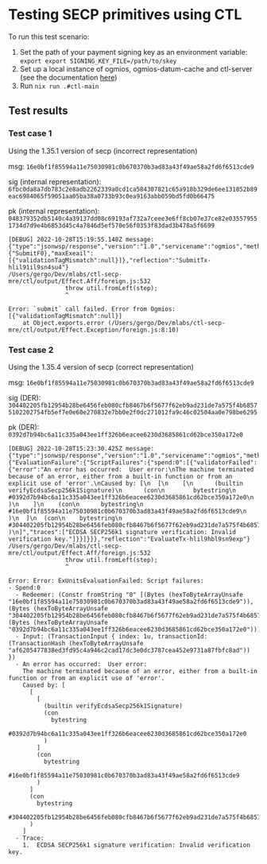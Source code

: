 # Testing SECP primitives using CTL

To run this test scenario:

1. Set the path of your payment signing key as an environment variable: `export export SIGNING_KEY_FILE=/path/to/skey`
2. Set up a local instance of ogmios, ogmios-datum-cache and ctl-server (see the documentation [here](https://github.com/Plutonomicon/cardano-transaction-lib/blob/6828a0c5d0bb94fac389f0775693d1d11bcc38af/doc/runtime.md#manually-starting-the-runtime-components))
3. Run `nix run .#ctl-main`

## Test results

### Test case 1

Using the 1.35.1 version of secp (incorrect representation)

msg: `16e0bf1f85594a11e75030981c0b670370b3ad83a43f49ae58a2fd6f6513cde9`

sig (internal representation): `6fbc0da8a7db783c2e8adb2262339a0cd1ca584307821c65a918b329de6ee131852b89eac6984065f59051aa05ba38a0733b93c0ea9163abb059bd5fd0b66475`

pk (internal representation): `048379352db5140c4a39137dd08c69193af732a7ceee3e6ff8cb07e37ce82e035579551734d7d9e4b6853d45c4a7846d5ef570e56f0353f83dad3b478a5f6699`

```
[DEBUG] 2022-10-28T15:19:55.140Z message: {"type":"jsonwsp/response","version":"1.0","servicename":"ogmios","methodname":"SubmitTx","result":{"SubmitF0},"maxExeail":[{"validationTagMismatch":null}]},"reflection":"SubmitTx-hlil91il9sn4su4"}
/Users/gergo/Dev/mlabs/ctl-secp-mre/ctl/output/Effect.Aff/foreign.js:532
                throw util.fromLeft(step);
                ^

Error: `submit` call failed. Error from Ogmios: [{"validationTagMismatch":null}]
    at Object.exports.error (/Users/gergo/Dev/mlabs/ctl-secp-mre/ctl/output/Effect.Exception/foreign.js:8:10)
```

### Test case 2

Using the 1.35.4 version of secp (correct representation)

msg: `16e0bf1f85594a11e75030981c0b670370b3ad83a43f49ae58a2fd6f6513cde9`

sig (DER): `304402205fb12954b28be6456feb080cfb8467b6f5677f62eb9ad231de7a575f4b68575102202754fb5ef7e0e60e270832e7bb0e2f0dc271012fa9c46c02504aa0e798be6295`

pk (DER): `0392d7b94bc6a11c335a043ee1ff326b6eacee6230d3685861cd62bce350a172e0`

```
[DEBUG] 2022-10-28T15:23:30.425Z message: {"type":"jsonwsp/response","version":"1.0","servicename":"ogmios","methodname":"EvaluateTx","result":{"EvaluationFailure":{"ScriptFailures":{"spend:0":[{"validatorFailed":{"error":"An error has occurred:  User error:\nThe machine terminated because of an error, either from a built-in function or from an explicit use of 'error'.\nCaused by: [\n  [\n    [\n      (builtin verifyEcdsaSecp256k1Signature)\n      (con\n        bytestring\n        #0392d7b94bc6a11c335a043ee1ff326b6eacee6230d3685861cd62bce350a172e0\n      )\n    ]\n    (con\n      bytestring\n      #16e0bf1f85594a11e75030981c0b670370b3ad83a43f49ae58a2fd6f6513cde9\n    )\n  ]\n  (con\n    bytestring\n    #304402205fb12954b28be6456feb080cfb8467b6f5677f62eb9ad231de7a575f4b68575102202754fb5ef7e0e60e270832e7bb0e2f0dc271012fa9c46c02504aa0e798be6295\n  )\n]","traces":["ECDSA SECP256k1 signature verification: Invalid verification key."]}}]}}},"reflection":"EvaluateTx-hlil9hbl9sn9exp"}
/Users/gergo/Dev/mlabs/ctl-secp-mre/ctl/output/Effect.Aff/foreign.js:532
                throw util.fromLeft(step);
                ^

Error: Error: ExUnitsEvaluationFailed: Script failures:
- Spend:0
  - Redeemer: (Constr fromString "0" [(Bytes (hexToByteArrayUnsafe "16e0bf1f85594a11e75030981c0b670370b3ad83a43f49ae58a2fd6f6513cde9")),(Bytes (hexToByteArrayUnsafe "304402205fb12954b28be6456feb080cfb8467b6f5677f62eb9ad231de7a575f4b68575102202754fb5ef7e0e60e270832e7bb0e2f0dc271012fa9c46c02504aa0e798be6295")),(Bytes (hexToByteArrayUnsafe "0392d7b94bc6a11c335a043ee1ff326b6eacee6230d3685861cd62bce350a172e0"))])
  - Input: (TransactionInput { index: 1u, transactionId: (TransactionHash (hexToByteArrayUnsafe "af6205477838ed3fd95c4a946c2cad17dc3e0dc3787cea452e9731a87fbfc8ad")) })
  - An error has occurred:  User error:
    The machine terminated because of an error, either from a built-in function or from an explicit use of 'error'.
    Caused by: [
      [
        [
          (builtin verifyEcdsaSecp256k1Signature)
          (con
            bytestring
            #0392d7b94bc6a11c335a043ee1ff326b6eacee6230d3685861cd62bce350a172e0
          )
        ]
        (con
          bytestring
          #16e0bf1f85594a11e75030981c0b670370b3ad83a43f49ae58a2fd6f6513cde9
        )
      ]
      (con
        bytestring
        #304402205fb12954b28be6456feb080cfb8467b6f5677f62eb9ad231de7a575f4b68575102202754fb5ef7e0e60e270832e7bb0e2f0dc271012fa9c46c02504aa0e798be6295
      )
    ]
  - Trace:
    1.  ECDSA SECP256k1 signature verification: Invalid verification key.
```
